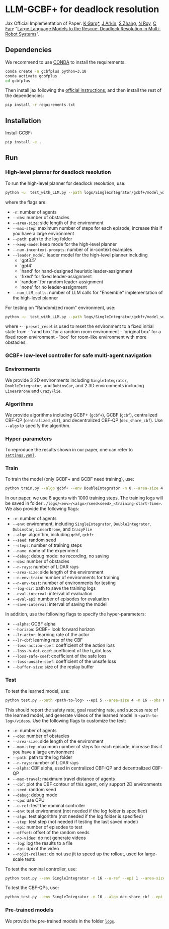 # LLM-GCBF+ for deadlock resolution

Jax Official Implementation of Paper: [K Garg*](https://kunalgarg.mit.edu/), [J Arkin](https://aeroastro.mit.edu/realm/team/jake-arkin/), [S Zhang](https://syzhang092218-source.github.io), [N Roy](https://groups.csail.mit.edu/rrg/index.php?n=Main.HomePage), [C Fan](https://chuchu.mit.edu): "[Large Language Models to the Rescue: Deadlock Resolution in Multi-Robot Systems](https://mit-realm.github.io/LLM-gcbfplus-website/)". 

## Dependencies

We recommend to use [CONDA](https://www.anaconda.com/) to install the requirements:

```bash
conda create -n gcbfplus python=3.10
conda activate gcbfplus
cd gcbfplus
```

Then install jax following the [official instructions](https://github.com/google/jax#installation), and then install the rest of the dependencies:
```bash
pip install -r requirements.txt
```

## Installation

Install GCBF: 

```bash
pip install -e .
```

## Run

### High-level planner for deadlock resolution
To run the high-level planner for deadlock resolution, use:

```bash
python -u  test_with_LLM.py --path logs/SingleIntegrator/gcbf+/model_with_traj/seed0_20240227110346 -n $N --epi 20 --obs $obs --max-step $ms --area-size 4  --keep-mode $km --nojit-rollout --num-incontext-prompts $k --leader_model $gpt --num_LLM_calls $num_calls

```

where the flags are:
- `-n`: number of agents
- `--obs`: number of obstacles
- `--area-size`: side length of the environment
- `--max-step`: maximum number of steps for each episode, increase this if you have a large environment
- `--path`: path to the log folder
- `--keep-mode`: keep mode for the high-level planner
- `--num-incontext-prompts`: number of in-context examples
- `--leader_model`: leader model for the high-level planner including 
    - 'gpt3.5'
    - 'gpt4'
    - 'hand' for hand-designed heuristic leader-assignment
    - 'fixed' for fixed leader-assignment
    - 'random' for random leader-assignment
    - 'none' for no leader-assignment
- `--num_LLM_calls`: number of LLM calls for "Ensemble" implementation of the high-level planner

For testing on "Randomized room" environment, use:

```bash
python -u  test_with_LLM.py --path logs/SingleIntegrator/gcbf+/model_with_traj/seed0_20240227110346/ -n 1 --epi 20 --obs 1 --preset_reset --preset_scene 'rand box' --max-step $ms --area-size 1 --keep-mode $km --nojit-rollout --num-incontext-prompts $k --leader_model $gpt --num_LLM_calls $num_calls 
```
where 
-`--preset_reset` is used to reset the environment to a fixed initial state from
    - 'rand box' for a random room environment
    - 'original box' for a fixed room environment
    - 'box' for room-like environment with more obstacles.

### GCBF+ low-level controller for safe multi-agent navigation

### Environments

We provide 3 2D environments including `SingleIntegrator`, `DoubleIntegrator`, and `DubinsCar`, and 2 3D environments including `LinearDrone` and `CrazyFlie`.

### Algorithms

We provide algorithms including GCBF+ (`gcbf+`), GCBF (`gcbf`), centralized CBF-QP (`centralized_cbf`), and decentralized CBF-QP (`dec_share_cbf`). Use `--algo` to specify the algorithm. 

### Hyper-parameters

To reproduce the results shown in our paper, one can refer to [`settings.yaml`](./settings.yaml).

### Train

To train the model (only GCBF+ and GCBF need training), use:

```bash
python train.py --algo gcbf+ --env DoubleIntegrator -n 8 --area-size 4 --loss-action-coef 1e-4 --n-env-train 16 --lr-actor: 1e-5 --lr-cbf: 1e-5 --horizon: 32
```

In our paper, we use 8 agents with 1000 training steps. The training logs will be saved in folder `./logs/<env>/<algo>/seed<seed>_<training-start-time>`. We also provide the following flags:

- `-n`: number of agents
- `--env`: environment, including `SingleIntegrator`, `DoubleIntegrator`, `DubinsCar`, `LinearDrone`, and `CrazyFlie`
- `--algo`: algorithm, including `gcbf`, `gcbf+`
- `--seed`: random seed
- `--steps`: number of training steps
- `--name`: name of the experiment
- `--debug`: debug mode: no recording, no saving
- `--obs`: number of obstacles
- `--n-rays`: number of LiDAR rays
- `--area-size`: side length of the environment
- `--n-env-train`: number of environments for training
- `--n-env-test`: number of environments for testing
- `--log-dir`: path to save the training logs
- `--eval-interval`: interval of evaluation
- `--eval-epi`: number of episodes for evaluation
- `--save-interval`: interval of saving the model

In addition, use the following flags to specify the hyper-parameters:
- `--alpha`: GCBF alpha
- `--horizon`: GCBF+ look forward horizon
- `--lr-actor`: learning rate of the actor
- `--lr-cbf`: learning rate of the CBF
- `--loss-action-coef`: coefficient of the action loss
- `--loss-h-dot-coef`: coefficient of the h_dot loss
- `--loss-safe-coef`: coefficient of the safe loss
- `--loss-unsafe-coef`: coefficient of the unsafe loss
- `--buffer-size`: size of the replay buffer

### Test

To test the learned model, use:

```bash
python test.py --path <path-to-log> --epi 5 --area-size 4 -n 16 --obs 0
```

This should report the safety rate, goal reaching rate, and success rate of the learned model, and generate videos of the learned model in `<path-to-log>/videos`. Use the following flags to customize the test:

- `-n`: number of agents
- `--obs`: number of obstacles
- `--area-size`: side length of the environment
- `--max-step`: maximum number of steps for each episode, increase this if you have a large environment
- `--path`: path to the log folder
- `--n-rays`: number of LiDAR rays
- `--alpha`: CBF alpha, used in centralized CBF-QP and decentralized CBF-QP
- `--max-travel`: maximum travel distance of agents
- `--cbf`: plot the CBF contour of this agent, only support 2D environments
- `--seed`: random seed
- `--debug`: debug mode
- `--cpu`: use CPU
- `--u-ref`: test the nominal controller
- `--env`: test environment (not needed if the log folder is specified)
- `--algo`: test algorithm (not needed if the log folder is specified)
- `--step`: test step (not needed if testing the last saved model)
- `--epi`: number of episodes to test
- `--offset`: offset of the random seeds
- `--no-video`: do not generate videos
- `--log`: log the results to a file
- `--dpi`: dpi of the video
- `--nojit-rollout`: do not use jit to speed up the rollout, used for large-scale tests

To test the nominal controller, use:

```bash
python test.py --env SingleIntegrator -n 16 --u-ref --epi 1 --area-size 4 --obs 0
```

To test the CBF-QPs, use:

```bash
python test.py --env SingleIntegrator -n 16 --algo dec_share_cbf --epi 1 --area-size 4 --obs 0 --alpha 1
```

### Pre-trained models

We provide the pre-trained models in the folder [`logs`](logs).
